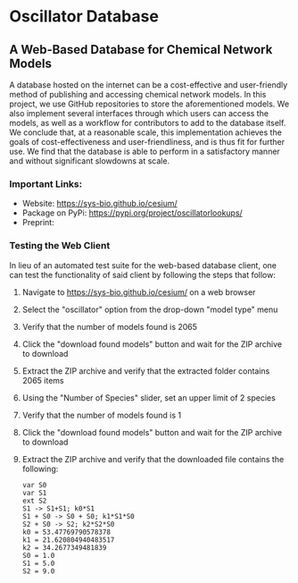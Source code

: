 # Oscillator Database
## A Web-Based Database for Chemical Network Models

A database hosted on the internet can be a cost-effective and user-friendly method of publishing and accessing chemical network models. In this project, we use GitHub repositories to store the aforementioned models. We also implement several interfaces through which users can access the models, as well as a workflow for contributors to add to the database itself. We conclude that, at a reasonable scale, this implementation achieves the goals of cost-effectiveness and user-friendliness, and is thus fit for further use. We find that the database is able to perform in a satisfactory manner and without significant slowdowns at scale.

### Important Links:

- Website: https://sys-bio.github.io/cesium/
- Package on PyPi: https://pypi.org/project/oscillatorlookups/
- Preprint: 


### Testing the Web Client

In lieu of an automated test suite for the web-based database client, one can test the functionality of said client by following the steps that follow:
1. Navigate to https://sys-bio.github.io/cesium/ on a web browser
2. Select the "oscillator" option from the drop-down "model type" menu
3. Verify that the number of models found is 2065
4. Click the "download found models" button and wait for the ZIP archive to download
5. Extract the ZIP archive and verify that the extracted folder contains 2065 items
6. Using the "Number of Species" slider, set an upper limit of 2 species
7. Verify that the number of models found is 1
8. Click the "download found models" button and wait for the ZIP archive to download
9. Extract the ZIP archive and verify that the downloaded file contains the following:
   
    ```
    var S0
    var S1
    ext S2
    S1 -> S1+S1; k0*S1
    S1 + S0 -> S0 + S0; k1*S1*S0
    S2 + S0 -> S2; k2*S2*S0
    k0 = 53.47769790578378
    k1 = 21.620804940483517
    k2 = 34.2677349481839
    S0 = 1.0
    S1 = 5.0
    S2 = 9.0
    ```
